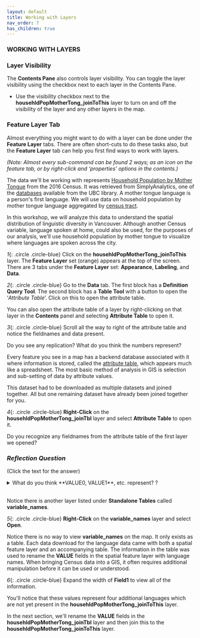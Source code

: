 ```yaml
---
layout: default
title: Working with Layers
nav_order: 7
has_children: true
---
```


### WORKING WITH LAYERS

### Layer Visibility
The **Contents Pane** also controls layer visibility.  You can toggle the layer visibility using the checkbox next to each layer in the Contents Pane.
- Use the visibility checkbox next to the **househldPopMotherTong_joinToThis** layer to turn on and off the visibility of the layer and any other layers in the map.

### Feature Layer Tab
Almost everything you might want to do with a layer can be done under the **Feature Layer** tabs.  There are often short-cuts to do these tasks also, but the **Feature Layer** tab can help you first find ways to work with layers.  

_(Note: Almost every sub-command can be found 2 ways; as an icon on the feature tab, or by right-click and ‘properties’ options in the contents.)_

The data we'll be working with represents [Household Population by Mother Tongue](https://www12.statcan.gc.ca/census-recensement/2016/ref/dict/pop095-eng.cfm) from the 2016 Census. It was retrieved from SimplyAnalytics, one of the [databases](https://resources.library.ubc.ca/?action=resources&rpaction=select&search=simplyanalytics&searchtype=keywords&format=) available from the UBC library. A mother tongue language is a person's first language. We will use data on household population by mother tongue language aggregated by [census tract](https://open.canada.ca/data/en/dataset/a846228b-5c71-4c53-b184-45d939d2940c).

In this workshop, we will analyze this data to understand the spatial distribution of linguistic diversity in Vancouver. Although another Census variable, language spoken at home, could also be used, for the purposes of our analysis, we'll use household population by mother tongue to visualize where languages are spoken across the city.


*1*{: .circle .circle-blue} Click on the **househldPopMotherTong_joinToThis** layer. The **Feature Layer** set (orange) appears at the top of the screen. There are 3 tabs under the **Feature Layer** set: **Appearance**, **Labeling**, and **Data**.

*2*{: .circle .circle-blue} Go to the **Data** tab. The first block has a **Definition Query Tool**. The second block has a **Table Tool** with a button to open the ‘_Attribute Table_’. Click on this to open the attribute table.

You can also open the attribute table of a layer by right-clicking on that layer in the **Contents** panel and selecting **Attribute Table** to open it.

*3*{: .circle .circle-blue} Scroll all the way to right of the attribute table and notice the fieldnames and data present.

Do you see any replication? What do you think the numbers represent?

Every feature you see in a map has a backend database associated with it where information is stored, called the [attribute table](http://wiki.gis.com/wiki/index.php/Attribute_table), which appears much like a spreadsheet. The most basic method of analysis in GIS is selection and sub-setting of data by attribute values.

This dataset had to be downloaded as multiple datasets and joined together. All but one remaining dataset have already been joined together for you.

*4*{: .circle .circle-blue} **Right-Click** on the **househldPopMotherTong_joinTbl** layer and select **Attribute Table** to open it.

Do you recognize any fieldnames from the attribute table of the first layer we opened?

### *Reflection Question*
(Click the text for the answer)

<details>
<summary>What do you think **VALUE0, VALUE1**, etc. represent? ?</summary>

<i>Web Mercator
<br>
These represent different languages.
<br>
</i>

</details>
<br>

Notice there is another layer listed under **Standalone Tables** called **variable_names**.

*5*{: .circle .circle-blue} **Right-Click** on the **variable_names** layer and select **Open**.

Notice there is no way to view **variable_names** on the map. It only exists as a table. Each data download for the language data came with both a spatial feature layer and an accompanying table. The information in the table was used to rename the **VALUE** fields in the spatial feature layer with language names. When bringing Census data into a GIS, it often requires additional manipulation before it can be used or understood.

*6*{: .circle .circle-blue} Expand the width of **Field1** to view all of the information.

You'll notice that these values represent four additional languages which are not yet present in the **househldPopMotherTong_joinToThis** layer.

In the next section, we'll rename the **VALUE** fields in the **househldPopMotherTong_joinTbl** layer and then join this to the **househldPopMotherTong_joinToThis** layer.
